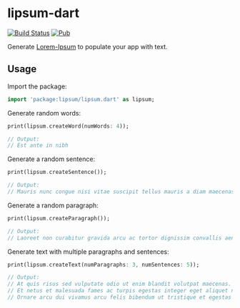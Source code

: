 lipsum-dart
===========

[![Build Status](https://travis-ci.com/adaptant-labs/lipsum-dart.svg?branch=master)](https://travis-ci.com/adaptant-labs/lipsum-dart#)
[![Pub](https://img.shields.io/pub/v/lipsum.svg)](https://pub.dartlang.org/packages/lipsum)

Generate [Lorem-Ipsum](https://en.wikipedia.org/wiki/Lorem_ipsum) to populate your app with text.

## Usage

Import the package:
```dart
import 'package:lipsum/lipsum.dart' as lipsum;
```

Generate random words:

```dart
print(lipsum.createWord(numWords: 4));

// Output:
// Est ante in nibh
```

Generate a random sentence:
```dart
print(lipsum.createSentence());

// Output:
// Mauris nunc congue nisi vitae suscipit tellus mauris a diam maecenas sed enim ut sem viverra.
```

Generate a random paragraph:
```dart
print(lipsum.createParagraph());

// Output:
// Laoreet non curabitur gravida arcu ac tortor dignissim convallis aenean et tortor at risus viverra adipiscing at in tellus integer. Aliquam sem fringilla ut morbi tincidunt augue interdum velit euismod in pellentesque massa placerat duis ultricies lacus sed turpis tincidunt. Mollis nunc sed id semper risus in. Proin sed libero enim sed faucibus turpis in eu mi bibendum neque egestas. Consequat id porta nibh venenatis cras sed felis eget velit aliquet sagittis id consectetur purus ut faucibus pulvinar elementum.
```

Generate text with multiple paragraphs and sentences: 
```dart
print(lipsum.createText(numParagraphs: 3, numSentences: 5));

// Output:
// At quis risus sed vulputate odio ut enim blandit volutpat maecenas. Odio ut sem nulla pharetra diam. Vitae proin sagittis nisl rhoncus. Malesuada bibendum arcu vitae elementum curabitur vitae nunc sed velit dignissim sodales ut. In nisl nisi scelerisque eu ultrices vitae auctor.
// Et netus et malesuada fames ac turpis egestas integer eget aliquet nibh praesent tristique magna sit amet purus. Adipiscing vitae proin sagittis nisl rhoncus mattis rhoncus urna neque viverra justo nec ultrices dui sapien. Accumsan tortor posuere ac ut consequat semper viverra. Tristique sollicitudin nibh sit amet commodo nulla facilisi nullam vehicula ipsum a arcu cursus vitae congue. Quis risus sed vulputate odio ut.
// Ornare arcu dui vivamus arcu felis bibendum ut tristique et egestas quis ipsum suspendisse ultrices fusce ut placerat. Molestie at elementum eu facilisis sed odio morbi quis commodo odio aenean sed adipiscing. Proin sed libero enim sed faucibus. Fermentum odio eu feugiat pretium nibh ipsum consequat nisl vel pretium lectus quam id leo in vitae. Ac orci phasellus egestas tellus rutrum tellus.
```